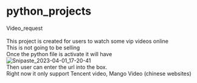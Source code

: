 # python_projects
Video_request
<br/>
<br/>
This project is created for users to watch some vip videos online<br/>
This is not going to be selling<br/>
Once the python file is activate it will have <br/>
![Snipaste_2023-04-01_17-20-41](https://user-images.githubusercontent.com/113715923/229314578-95cb00aa-f5ea-4f95-8959-3dea99944c68.png)
<br/>
Then user can enter the url into the box.<br/>
Right now it only support Tencent video, Mango Video (chinese websites)<br/>
